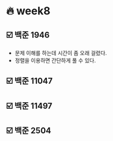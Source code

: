 # :fire: week8

## :ballot_box_with_check: 백준 1946

-   문제 이해를 하는데 시간이 좀 오래 걸렸다.
-   정렬을 이용하면 간단하게 풀 수 있다.

## :ballot_box_with_check: 백준 11047

## :ballot_box_with_check: 백준 11497

## :ballot_box_with_check: 백준 2504
